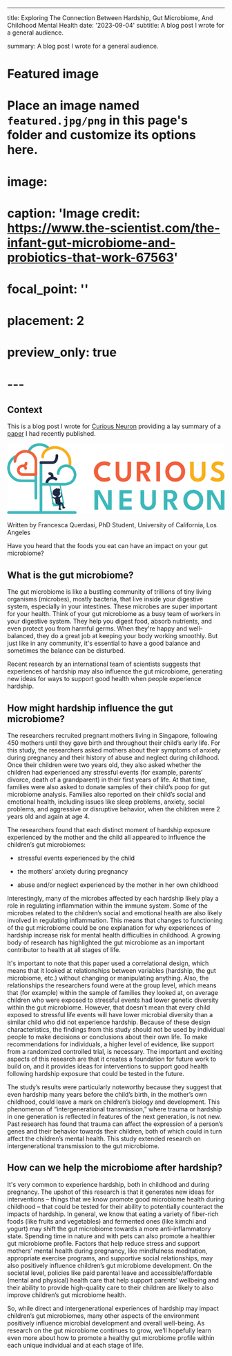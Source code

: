 ---
title: Exploring The Connection Between Hardship, Gut Microbiome, And Childhood Mental Health
date: '2023-09-04'
subtitle: A blog post I wrote for a general audience. 

summary: A blog post I wrote for a general audience. 

# Featured image
# Place an image named `featured.jpg/png` in this page's folder and customize its options here.
# image:
#   caption: 'Image credit: https://www.the-scientist.com/the-infant-gut-microbiome-and-probiotics-that-work-67563'
#   focal_point: ''
#   placement: 2
#   preview_only: true
# ---

## Context

This is a blog post I wrote for [Curious Neuron](https://curiousneuron.com/) providing a lay summary of a [paper](https://www.pnas.org/doi/full/10.1073/pnas.2213768120) I had recently published. 

![png](curious_neuron_logo.png)

Written by Francesca Querdasi, PhD Student, University of California, Los Angeles

Have you heard that the foods you eat can have an impact on your gut microbiome?

## What is the gut microbiome?

The gut microbiome is like a bustling community of trillions of tiny living organisms (microbes), mostly bacteria, that live inside your digestive system, especially in your intestines. These microbes are super important for your health. Think of your gut microbiome as a busy team of workers in your digestive system. They help you digest food, absorb nutrients, and even protect you from harmful germs. When they're happy and well-balanced, they do a great job at keeping your body working smoothly. But just like in any community, it's essential to have a good balance and sometimes the balance can be disturbed.

Recent research by an international team of scientists suggests that experiences of hardship may also influence the gut microbiome, generating new ideas for ways to support good health when people experience hardship.

## How might hardship influence the gut microbiome?

The researchers recruited pregnant mothers living in Singapore, following 450 mothers until they gave birth and throughout their child’s early life. For this study, the researchers asked mothers about their symptoms of anxiety during pregnancy and their history of abuse and neglect during childhood. Once their children were two years old, they also asked whether the children had experienced any stressful events (for example, parents’ divorce, death of a grandparent) in their first years of life. At that time, families were also asked to donate samples of their child’s poop for gut microbiome analysis. Families also reported on their child’s social and emotional health, including issues like sleep problems, anxiety, social problems, and aggressive or disruptive behavior, when the children were 2 years old and again at age 4. 

The researchers found that each distinct moment of hardship exposure experienced by the mother and the child all appeared to influence the children’s gut microbiomes:

* stressful events experienced by the child

* the mothers’ anxiety during pregnancy

* abuse and/or neglect experienced by the mother in her own childhood

Interestingly, many of the microbes affected by each hardship likely play a role in regulating inflammation within the immune system. Some of the microbes related to the children’s social and emotional health are also likely involved in regulating inflammation. This means that changes to functioning of the gut microbiome could be one explanation for why experiences of hardship increase risk for mental health difficulties in childhood. A growing body of research has highlighted the gut microbiome as an important contributor to health at all stages of life.  

It's important to note that this paper used a correlational design, which means that it looked at relationships between variables (hardship, the gut microbiome, etc.) without changing or manipulating anything. Also, the relationships the researchers found were at the group level, which means that (for example) within the sample of families they looked at, on average children who were exposed to stressful events had lower genetic diversity within the gut microbiome. However, that doesn’t mean that every child exposed to stressful life events will have lower microbial diversity than a similar child who did not experience hardship. Because of these design characteristics, the findings from this study should not be used by individual people to make decisions or conclusions about their own life. To make recommendations for individuals, a higher level of evidence, like support from a randomized controlled trial, is necessary. The important and exciting aspects of this research are that it creates a foundation for future work to build on, and it provides ideas for interventions to support good health following hardship exposure that could be tested in the future. 

The study’s results were particularly noteworthy because they suggest that even hardship many years before the child’s birth, in the mother’s own childhood, could leave a mark on children’s biology and development. This phenomenon of “intergenerational transmission,” where trauma or hardship in one generation is reflected in features of the next generation, is not new. Past research has found that trauma can affect the expression of a person’s genes and their behavior towards their children, both of which could in turn affect the children’s mental health. This study extended research on intergenerational transmission to the gut microbiome. 

## How can we help the microbiome after hardship? 

It's very common to experience hardship, both in childhood and during pregnancy. The upshot of this research is that it generates new ideas for interventions – things that we know promote good microbiome health during childhood – that could be tested for their ability to potentially counteract the impacts of hardship. In general, we know that eating a variety of fiber-rich foods (like fruits and vegetables) and fermented ones (like kimchi and yogurt) may shift the gut microbiome towards a more anti-inflammatory state. Spending time in nature and with pets can also promote a healthier gut microbiome profile. Factors that help reduce stress and support mothers’ mental health during pregnancy, like mindfulness meditation, appropriate exercise programs, and supportive social relationships, may also positively influence children’s gut microbiome development. On the societal level, policies like paid parental leave and accessible/affordable (mental and physical) health care that help support parents’ wellbeing and their ability to provide high-quality care to their children are likely to also improve children’s gut microbiome health.
 
So, while direct and intergenerational experiences of hardship may impact children’s gut microbiomes, many other aspects of the environment positively influence microbial development and overall well-being. As research on the gut microbiome continues to grow, we’ll hopefully learn even more about how to promote a healthy gut microbiome profile within each unique individual and at each stage of life. 
